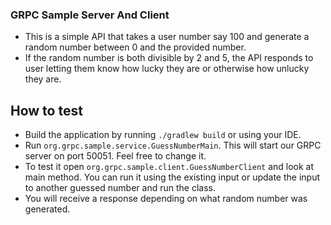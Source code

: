 ### GRPC Sample Server And Client

- This is a simple API that takes a user number say 100 and generate a random number between 0 and the provided number.
- If the random number is both divisible by 2 and 5, the API responds to user letting them know how lucky they are or otherwise how unlucky they are.

## How to test
- Build the application by running `./gradlew build` or using your IDE.
- Run `org.grpc.sample.service.GuessNumberMain`. This will start our GRPC server on port 50051. Feel free to change it.
- To test it open `org.grpc.sample.client.GuessNumberClient` and look at main method. You can run it using the existing input or update the input to another guessed number and run the class.
- You will receive a response depending on what random number was generated.